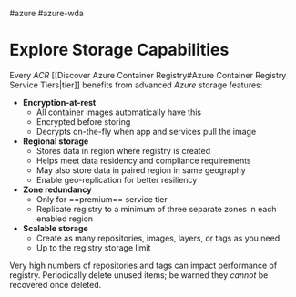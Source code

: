 #azure #azure-wda 

# Explore Storage Capabilities
Every *ACR* [[Discover Azure Container Registry#Azure Container Registry Service Tiers|tier]] benefits from advanced *Azure* storage features:
- **Encryption-at-rest**
	- All container images automatically have this
	- Encrypted before storing
	- Decrypts on-the-fly when app and services pull the image
- **Regional storage**
	- Stores data in region where registry is created
	- Helps meet data residency and compliance requirements
	- May also store data in paired region in same geography
	- Enable geo-replication for better resiliency
- **Zone redundancy**
	- Only for ==premium== service tier
	- Replicate registry to a minimum of three separate zones in each enabled region
- **Scalable storage**
	- Create as many repositories, images, layers, or tags as you need
	- Up to the registry storage limit

Very high numbers of repositories and tags can impact performance of registry.
Periodically delete unused items; be warned they *cannot* be recovered once deleted.